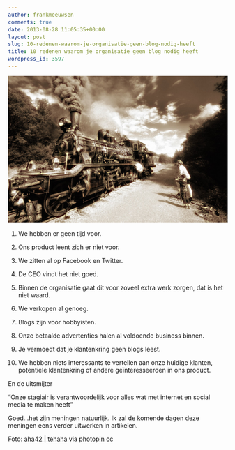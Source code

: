 ```yaml
---
author: frankmeeuwsen
comments: true
date: 2013-08-28 11:05:35+00:00
layout: post
slug: 10-redenen-waarom-je-organisatie-geen-blog-nodig-heeft
title: 10 redenen waarom je organisatie geen blog nodig heeft
wordpress_id: 3597
---
```


![The Old Steam Engine](../images/uploadimages/large_5984755371-749x500.jpg)






	
  1. We hebben er geen tijd voor.

	
  2. Ons product leent zich er niet voor.

	
  3. We zitten al op Facebook en Twitter.

	
  4. De CEO vindt het niet goed.

	
  5. Binnen de organisatie gaat dit voor zoveel extra werk zorgen, dat is het niet waard.

	
  6. We verkopen al genoeg.

	
  7. Blogs zijn voor hobbyisten.

	
  8. Onze betaalde advertenties halen al voldoende business binnen.

	
  9. Je vermoedt dat je klantenkring geen blogs leest.

	
  10. We hebben niets interessants te vertellen aan onze huidige klanten, potentiele klantenkring of andere geïnteresseerden in ons product.


En de uitsmijter

“Onze stagiair is verantwoordelijk voor alles wat met internet en social media te maken heeft”

Goed…het zijn meningen natuurlijk. Ik zal de komende dagen deze meningen eens verder uitwerken in artikelen.

Foto: [aha42 | tehaha](http://www.flickr.com/photos/arne-halvorsen/5984755371/) via [photopin](http://photopin.com) [cc](http://creativecommons.org/licenses/by-nc/2.0/)
